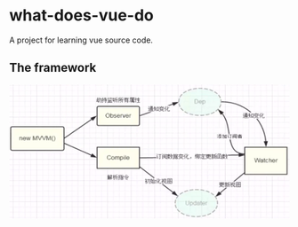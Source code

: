 # what-does-vue-do
A project for learning vue source code.

## The framework
![](/img/framework.png)